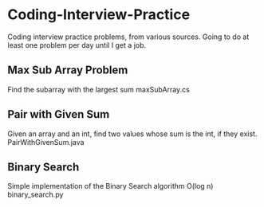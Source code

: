 # Coding-Interview-Practice
Coding interview practice problems, from various sources. Going to do at least one problem per day until I get a job.

## Max Sub Array Problem
Find the subarray with the largest sum
maxSubArray.cs

## Pair with Given Sum
Given an array and an int, find two values whose sum is the int, if they exist.
PairWithGivenSum.java

## Binary Search
Simple implementation of the Binary Search algorithm O(log n)
binary_search.py

